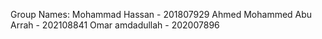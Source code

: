 Group Names:
Mohammad Hassan - 201807929
Ahmed Mohammed Abu Arrah - 202108841
Omar amdadullah - 202007896
